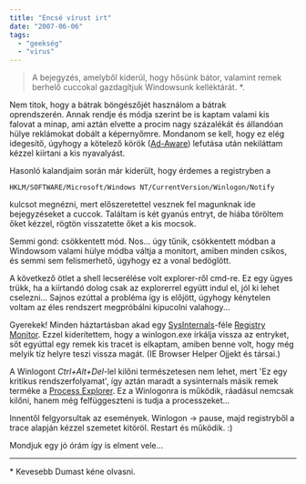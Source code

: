 ```yaml
---
title: "Encsé vírust irt"
date: "2007-06-06"
tags: 
  - "geekség"
  - "virus"
---
```


> A bejegyzés, amelyből kiderül, hogy hősünk bátor, valamint remek berhelő cuccokal gazdagítjuk Windowsunk kelléktárát. *.

Nem titok, hogy a bátrak böngészőjét használom a bátrak oprendszerén. Annak rendje és módja szerint be is kaptam valami kis falovat a minap, ami aztán elvette a procim nagy százalékát és állandóan hülye reklámokat dobált a képernyőmre. Mondanom se kell, hogy ez elég idegesítő, úgyhogy a kötelező körök ([Ad-Aware](http://www.lavasoftusa.com/)) lefutása után nekiláttam kézzel kiírtani a kis nyavalyást.

Hasonló kalandjaim során már kiderült, hogy érdemes a registryben a

```
HKLM/SOFTWARE/Microsoft/Windows NT/CurrentVersion/Winlogon/Notify
```

kulcsot megnézni, mert előszeretettel vesznek fel magunknak ide bejegyzéseket a cuccok. Találtam is két gyanús entryt, de hiába töröltem őket kézzel, rögtön visszatette őket a kis mocsok.

Semmi gond: csökkentett mód. Nos... úgy tűnik, csökkentett módban a Windowsom valami hülye módba váltja a monitort, amiben minden csíkos, és semmi sem felismerhető, úgyhogy ez a vonal bedöglött.

A következő ötlet a shell lecserélése volt explorer-ről cmd-re. Ez egy ügyes trükk, ha a kiírtandó dolog csak az explorerrel együtt indul el, jól ki lehet cselezni... Sajnos ezúttal a probléma így is előjött, úgyhogy kénytelen voltam az éles rendszert megpróbálni kipucolni valahogy...

Gyerekek! Minden háztartásban akad egy [SysInternals](http://www.microsoft.com/technet/sysinternals/default.mspx)-féle [Registry Monitor](http://www.microsoft.com/technet/sysinternals/ProcessesAndThreads/Regmon.mspx). Ezzel kiderítettem, hogy a winlogon.exe írkálja vissza az entryket, sőt egyúttal egy remek kis tracet is elkaptam, amiben benne volt, hogy még melyik tíz helyre teszi vissza magát. (IE Browser Helper Ojjekt és társai.)

A Winlogont _Ctrl+Alt+Del_-lel kilőni természetesen nem lehet, mert 'Ez egy kritikus rendszerfolyamat', így aztán maradt a sysinternals másik remek terméke a [Process Explorer](http://www.microsoft.com/technet/sysinternals/ProcessesAndThreads/ProcessExplorer.mspx). Ez a Winlogonra is működik, ráadásul nemcsak kilőni, hanem még felfüggeszteni is tudja a processzeket...

Innentől felgyorsultak az események. Winlogon -> pause, majd registryből a trace alapján kézzel szemetet kitöröl. Restart és működik. :)

Mondjuk egy jó órám így is elment vele...

* * *

\* Kevesebb Dumast kéne olvasni.
